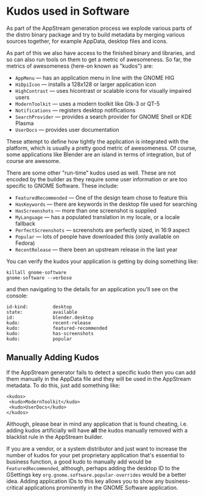 Kudos used in Software
======================

As part of the AppStream generation process we explode various parts of the
distro binary package and try to build metadata by merging various sources
together, for example AppData, desktop files and icons.

As part of this we also have access to the finished binary and libraries, and
so can also run tools on them to get a metric of awesomeness. So far, the
metrics of awesomeness (here-on known as "kudos") are:

 * `AppMenu` — has an application menu in line with the GNOME HIG
 * `HiDpiIcon` — installs a 128x128 or larger application icon
 * `HighContrast` — uses hicontrast or scalable icons for visually impaired users
 * `ModernToolkit` — uses a modern toolkit like Gtk-3 or QT-5
 * `Notifications` — registers desktop notifications
 * `SearchProvider` — provides a search provider for GNOME Shell or KDE Plasma
 * `UserDocs` — provides user documentation

These attempt to define how tightly the application is integrated with the
platform, which is usually a pretty good metric of awesomeness. Of course,
some applications like Blender are an island in terms of integration, but of
course are awesome.

There are some other "run-time" kudos used as well. These are not encoded by
the builder as they require some user information or are too specific to
GNOME Software. These include:

 * `FeaturedRecommended` — One of the design team chose to feature this
 * `HasKeywords` — there are keywords in the desktop file used for searching
 * `HasScreenshots` — more than one screenshot is supplied
 * `MyLanguage` — has a populated translation in my locale, or a locale fallback
 * `PerfectScreenshots` — screenshots are perfectly sized, in 16:9 aspect
 * `Popular` — lots of people have downloaded this (only available on Fedora)
 * `RecentRelease` — there been an upstream release in the last year

You can verify the kudos your application is getting by doing something like:

    killall gnome-software
    gnome-software --verbose

and then navigating to the details for an application you'll see on the console:

    id-kind:         desktop
    state:           available
    id:              blender.desktop
    kudo:            recent-release
    kudo:            featured-recommended
    kudo:            has-screenshots
    kudo:            popular

Manually Adding Kudos
---------------------

If the AppStream generator fails to detect a specific kudo then you can add them
manually in the AppData file and they will be used in the AppStream metadata.
To do this, just add something like:

    <kudos>
     <kudo>ModernToolkit</kudo>
     <kudo>UserDocs</kudo>
    </kudos>

Although, please bear in mind any application that is found cheating, i.e.
adding kudos artificially will have **all** the kudos manually removed
with a blacklist rule in the AppStream builder.

If you are a vendor, or a system distributor and just want to increase the
number of kudos for your pet proprietary application that's essential to
business function, a good kudo to manually add would be `FeaturedRecommended`,
although, perhaps adding the desktop ID to the GSettings key
`org.gnome.software.popular-overrides` would be a better idea.
Adding application IDs to this key allows you to show any business-critical
applications prominently in the GNOME Software application.
